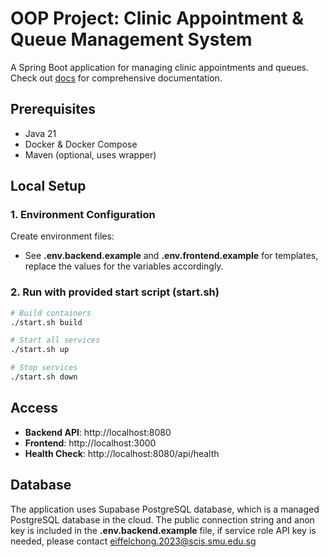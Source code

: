 # OOP Project: Clinic Appointment & Queue Management System

A Spring Boot application for managing clinic appointments and queues. Check out [docs](https://github.com/eiffelcsy/OOP-project/tree/main/docs) for comprehensive documentation.

## Prerequisites

- Java 21
- Docker & Docker Compose
- Maven (optional, uses wrapper)

## Local Setup

### 1. Environment Configuration

Create environment files:
- See **.env.backend.example** and **.env.frontend.example** for templates, replace the values for the variables accordingly.

### 2. Run with provided start script (start.sh)

```bash
# Build containers
./start.sh build

# Start all services
./start.sh up

# Stop services
./start.sh down
```

## Access

- **Backend API**: http://localhost:8080
- **Frontend**: http://localhost:3000
- **Health Check**: http://localhost:8080/api/health

## Database

The application uses Supabase PostgreSQL database, which is a managed PostgreSQL database in the cloud. The public connection string and anon key is included in the **.env.backend.example** file, if service role API key is needed, please contact eiffelchong.2023@scis.smu.edu.sg